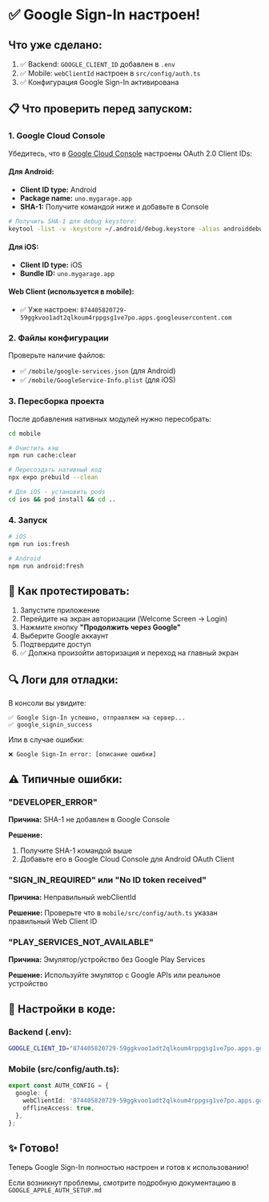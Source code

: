 # ✅ Google Sign-In настроен!

## Что уже сделано:

1. ✅ Backend: `GOOGLE_CLIENT_ID` добавлен в `.env`
2. ✅ Mobile: `webClientId` настроен в `src/config/auth.ts`
3. ✅ Конфигурация Google Sign-In активирована

## 📋 Что проверить перед запуском:

### 1. Google Cloud Console

Убедитесь, что в [Google Cloud Console](https://console.cloud.google.com/) настроены OAuth 2.0 Client IDs:

#### Для Android:
- **Client ID type:** Android
- **Package name:** `uno.mygarage.app`
- **SHA-1:** Получите командой ниже и добавьте в Console

```bash
# Получить SHA-1 для debug keystore:
keytool -list -v -keystore ~/.android/debug.keystore -alias androiddebugkey -storepass android -keypass android | grep SHA1
```

#### Для iOS:
- **Client ID type:** iOS  
- **Bundle ID:** `uno.mygarage.app`

#### Web Client (используется в mobile):
- ✅ Уже настроен: `874405820729-59ggkvoo1adt2qlkoum4rppgsg1ve7po.apps.googleusercontent.com`

### 2. Файлы конфигурации

Проверьте наличие файлов:
- ✅ `/mobile/google-services.json` (для Android)
- ✅ `/mobile/GoogleService-Info.plist` (для iOS)

### 3. Пересборка проекта

После добавления нативных модулей нужно пересобрать:

```bash
cd mobile

# Очистить кэш
npm run cache:clear

# Пересоздать нативный код
npx expo prebuild --clean

# Для iOS - установить pods
cd ios && pod install && cd ..
```

### 4. Запуск

```bash
# iOS
npm run ios:fresh

# Android
npm run android:fresh
```

## 🧪 Как протестировать:

1. Запустите приложение
2. Перейдите на экран авторизации (Welcome Screen → Login)
3. Нажмите кнопку **"Продолжить через Google"**
4. Выберите Google аккаунт
5. Подтвердите доступ
6. ✅ Должна произойти авторизация и переход на главный экран

## 🔍 Логи для отладки:

В консоли вы увидите:
```
✅ Google Sign-In успешно, отправляем на сервер...
✅ google_signin_success
```

Или в случае ошибки:
```
❌ Google Sign-In error: [описание ошибки]
```

## ⚠️ Типичные ошибки:

### "DEVELOPER_ERROR"
**Причина:** SHA-1 не добавлен в Google Console

**Решение:** 
1. Получите SHA-1 командой выше
2. Добавьте его в Google Cloud Console для Android OAuth Client

### "SIGN_IN_REQUIRED" или "No ID token received"
**Причина:** Неправильный webClientId

**Решение:** Проверьте что в `mobile/src/config/auth.ts` указан правильный Web Client ID

### "PLAY_SERVICES_NOT_AVAILABLE"
**Причина:** Эмулятор/устройство без Google Play Services

**Решение:** Используйте эмулятор с Google APIs или реальное устройство

## 📝 Настройки в коде:

### Backend (.env):
```bash
GOOGLE_CLIENT_ID="874405820729-59ggkvoo1adt2qlkoum4rppgsg1ve7po.apps.googleusercontent.com"
```

### Mobile (src/config/auth.ts):
```typescript
export const AUTH_CONFIG = {
  google: {
    webClientId: '874405820729-59ggkvoo1adt2qlkoum4rppgsg1ve7po.apps.googleusercontent.com',
    offlineAccess: true,
  },
};
```

## ✨ Готово!

Теперь Google Sign-In полностью настроен и готов к использованию!

Если возникнут проблемы, смотрите подробную документацию в `GOOGLE_APPLE_AUTH_SETUP.md`

